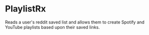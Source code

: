 # PlaylistRx

Reads a user's reddit saved list and allows them to create Spotify and YouTube playlists based upon their saved links.
